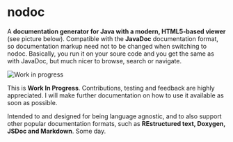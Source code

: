nodoc
=====

A __documentation generator for Java with a modern, HTML5-based viewer__ (see picture below). Compatible with the __JavaDoc__ documentation format, so documentation markup need not to be changed when switching to nodoc. Basically, you run it on your soure code and you get the same as with JavaDoc, but much nicer to browse, search or navigate. 

![Work in progress](http://s1.directupload.net/images/130816/hqhzb2ah.png)

This is __Work In Progress__. Contributions, testing and feedback are highly appreciated. I will make further documentation on how to use it available as soon as possible.

Intended to and designed for being language agnostic, and to also support other popular documentation formats, such as __REstructured text, Doxygen, JSDoc and Markdown__. Some day.


